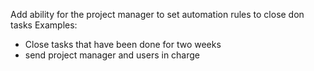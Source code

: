 Add ability for the project manager to set automation rules to close don tasks 
Examples:
- Close tasks that have been done for two weeks 
- send project manager and users in charge